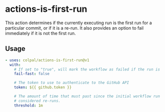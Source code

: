 # actions-is-first-run

This action determines if the currently executing run is the first run for a particular commit, or
if it is a re-run. It also provides an option to fail immediately if it is not the first run.

## Usage

```yaml
- uses: colpal/actions-is-first-run@v1
  with:
    # If set to "true", will mark the workflow as failed if the run is a re-run.
    fail-fast: false

    # The token to use to authenticate to the GitHub API
    token: ${{ github.token }}

    # The amount of time that must past since the initial workflow run for subsequent runs to be
    # considered re-runs.
    threshold: 1m
```
